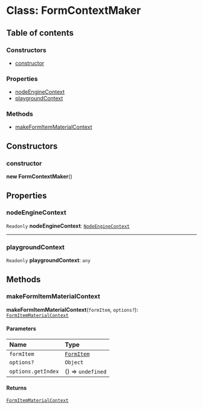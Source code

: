 # Class: FormContextMaker

## Table of contents

### Constructors

* [constructor](/en/auto-docs/form-core/classes/FormContextMaker.md#constructor)

### Properties

* [nodeEngineContext](/en/auto-docs/form-core/classes/FormContextMaker.md#nodeenginecontext)
* [playgroundContext](/en/auto-docs/form-core/classes/FormContextMaker.md#playgroundcontext)

### Methods

* [makeFormItemMaterialContext](/en/auto-docs/form-core/classes/FormContextMaker.md#makeformitemmaterialcontext)

## Constructors

### constructor

**new FormContextMaker**()

## Properties

### nodeEngineContext

`Readonly` **nodeEngineContext**: [`NodeEngineContext`](/en/auto-docs/form-core/classes/NodeEngineContext.md)

***

### playgroundContext

`Readonly` **playgroundContext**: `any`

## Methods

### makeFormItemMaterialContext

**makeFormItemMaterialContext**(`formItem`, `options?`): [`FormItemMaterialContext`](/en/auto-docs/form-core/interfaces/FormItemMaterialContext.md)

#### Parameters

| Name | Type |
| :------ | :------ |
| `formItem` | [`FormItem`](/en/auto-docs/form-core/classes/FormItem.md) |
| `options?` | `Object` |
| `options.getIndex` | () => `undefined` | `number` |

#### Returns

[`FormItemMaterialContext`](/en/auto-docs/form-core/interfaces/FormItemMaterialContext.md)
